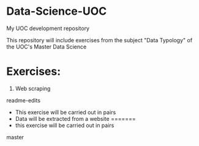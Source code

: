 # Data-Science-UOC
My UOC development repository

This repository will include exercises from the subject "Data Typology" of the UOC's Master Data Science

# Exercises:

1. Web scraping

readme-edits
- This exercise will be carried out in pairs
- Data will be extracted from a website
 =======
- this exercise will be carried out in pairs 

master